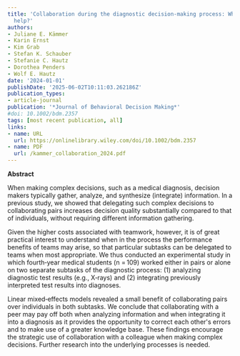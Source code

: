 ```yaml
---
title: 'Collaboration during the diagnostic decision‐making process: When does it
  help?'
authors:
- Juliane E. Kämmer
- Karin Ernst
- Kim Grab
- Stefan K. Schauber
- Stefanie C. Hautz
- Dorothea Penders
- Wolf E. Hautz
date: '2024-01-01'
publishDate: '2025-06-02T10:11:03.262186Z'
publication_types:
- article-journal
publication: '*Journal of Behavioral Decision Making*'
#doi: 10.1002/bdm.2357
tags: [most recent publication, all]
links:
- name: URL
  url: https://onlinelibrary.wiley.com/doi/10.1002/bdm.2357
- name: PDF
  url: /kammer_collaboration_2024.pdf
---
```

**Abstract**

When making complex decisions, such as a medical diagnosis, decision makers typically gather, analyze, and synthesize (integrate) information. In a previous study, we showed that delegating such complex decisions to collaborating pairs increases decision quality substantially compared to that of individuals, without requiring different information gathering. 

Given the higher costs associated with teamwork, however, it is of great practical interest to understand when in the process the performance benefits of teams may arise, so that particular subtasks can be delegated to teams when most appropriate. We thus conducted an experimental study in which fourth‐year medical students (n = 109) worked either in pairs or alone on two separate subtasks of the diagnostic process: (1) analyzing diagnostic test results (e.g., X‐rays) and (2) integrating previously interpreted test results into diagnoses. 

Linear mixed‐effects models revealed a small benefit of collaborating pairs over individuals in both subtasks. We conclude that collaborating with a peer may pay off both when analyzing information and when integrating it into a diagnosis as it provides the opportunity to correct each other's errors and to make use of a greater knowledge base. These findings encourage the strategic use of collaboration with a colleague when making complex decisions. Further research into the underlying processes is needed.
